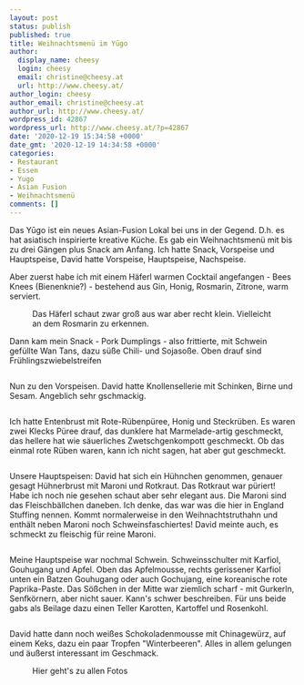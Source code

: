 ```yaml
---
layout: post
status: publish
published: true
title: Weihnachtsmenü im Yūgo
author:
  display_name: cheesy
  login: cheesy
  email: christine@cheesy.at
  url: http://www.cheesy.at/
author_login: cheesy
author_email: christine@cheesy.at
author_url: http://www.cheesy.at/
wordpress_id: 42867
wordpress_url: http://www.cheesy.at/?p=42867
date: '2020-12-19 15:34:58 +0000'
date_gmt: '2020-12-19 14:34:58 +0000'
categories:
- Restaurant
- Essen
- Yugo
- Asian Fusion
- Weihnachtsmenü
comments: []
---
```

<!-- wp:paragraph -->
Das Yūgo ist ein neues Asian-Fusion Lokal bei uns in der Gegend. D.h. es hat asiatisch inspirierte kreative Küche. Es gab ein Weihnachtsmenü mit bis zu drei Gängen plus Snack am Anfang. Ich hatte Snack, Vorspeise und Hauptspeise, David hatte Vorspeise, Hauptspeise, Nachspeise.
<!-- /wp:paragraph -->
<!-- wp:paragraph -->
Aber zuerst habe ich mit einem Häferl warmen Cocktail angefangen - Bees Knees (Bienenknie?) - bestehend aus Gin, Honig, Rosmarin, Zitrone, warm serviert.
<!-- /wp:paragraph -->
<!-- wp:image {"id":42857} -->
<figure class="wp-block-image"><img src="{% link _posts/2021-02-21-yugo-east/Yugo-002.jpg %}" alt="" class="wp-image-42857"><br>
<figcaption>Das Häferl schaut zwar groß aus war aber recht klein. Vielleicht an dem Rosmarin zu erkennen.<br></figcaption>
</figure>
<!-- /wp:image -->
<!-- wp:paragraph -->
Dann kam mein Snack - Pork Dumplings - also frittierte, mit Schwein gefüllte Wan Tans, dazu süße Chili- und Sojasoße. Oben drauf sind Frühlingszwiebelstreifen
<!-- /wp:paragraph -->
<!-- wp:image {"id":42858} -->
<figure class="wp-block-image"><img src="{% link _posts/2021-02-21-yugo-east/Yugo-003.jpg %}" alt="" class="wp-image-42858"></figure>
<!-- /wp:image -->
<!-- wp:paragraph -->
Nun zu den Vorspeisen. David hatte Knollensellerie mit Schinken, Birne und Sesam. Angeblich sehr gschmackig.
<!-- /wp:paragraph -->
<!-- wp:image {"id":42860} -->
<figure class="wp-block-image"><img src="{% link _posts/2021-02-21-yugo-east/Yugo-005.jpg %}" alt="" class="wp-image-42860"></figure>
<!-- /wp:image -->
<!-- wp:paragraph -->
Ich hatte Entenbrust mit Rote-Rübenpüree, Honig und Steckrüben. Es waren zwei Klecks Püree drauf, das dunklere hat Marmelade-artig geschmeckt, das hellere hat wie säuerliches Zwetschgenkompott geschmeckt. Ob das einmal rote Rüben waren, kann ich nicht sagen, hat aber gut geschmeckt.
<!-- /wp:paragraph -->
<!-- wp:image {"id":42859} -->
<figure class="wp-block-image"><img src="{% link _posts/2021-02-21-yugo-east/Yugo-004.jpg %}" alt="" class="wp-image-42859"></figure>
<!-- /wp:image -->
<!-- wp:paragraph -->
Unsere Hauptspeisen: David hat sich ein Hühnchen genommen, genauer gesagt Hühnerbrust mit Maroni und Rotkraut. Das Rotkraut war püriert! Habe ich noch nie gesehen schaut aber sehr elegant aus. Die Maroni sind das Fleischbällchen daneben. Ich denke, das war was die hier in England Stuffing nennen. Kommt normalerweise in den Weihnachtstruthahn und enthält neben Maroni noch Schweinsfaschiertes! David meinte auch, es schmeckt zu fleischig für reine Maroni.
<!-- /wp:paragraph -->
<!-- wp:image {"id":42863} -->
<figure class="wp-block-image"><img src="{% link _posts/2021-02-21-yugo-east/Yugo-008.jpg %}" alt="" class="wp-image-42863"></figure>
<!-- /wp:image -->
<!-- wp:paragraph -->
Meine Hauptspeise war nochmal Schwein. Schweinsschulter mit Karfiol, Gouhugang und Apfel. Oben das Apfelmousse, rechts gerissener Karfiol unten ein Batzen Gouhugang oder auch Gochujang, eine koreanische rote Paprika-Paste. Das Sößchen in der Mitte war ziemlich scharf - mit Gurkerln, Senfkörnern, aber nicht sauer. Kann's schwer beschreiben. Für uns beide gabs als Beilage dazu einen Teller Karotten, Kartoffel und Rosenkohl.
<!-- /wp:paragraph -->
<!-- wp:image {"id":42862} -->
<figure class="wp-block-image"><img src="{% link _posts/2021-02-21-yugo-east/Yugo-007.jpg %}" alt="" class="wp-image-42862"></figure>
<!-- /wp:image -->
<!-- wp:paragraph -->
David hatte dann noch weißes Schokoladenmousse mit Chinagewürz, auf einem Keks, dazu ein paar Tropfen "Winterbeeren". Alles in allem gelungen und äußerst interessant im Geschmack.
<!-- /wp:paragraph -->
<!-- wp:image {"id":42865,"linkDestination":"custom"} -->
<figure class="wp-block-image"><a href="http://www.cheesy.at/fotos/events/2016-2020/2020-2/weihnachts-menu-im-yugo/"><img src="{% link _posts/2021-02-21-yugo-east/Yugo-010.jpg %}" alt="" class="wp-image-42865"></a><br>
<figcaption>Hier geht's zu allen Fotos</figcaption>
</figure>
<!-- /wp:image -->
<!-- wp:paragraph -->
<!-- /wp:paragraph -->
